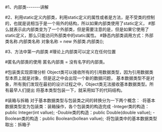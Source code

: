 #1、内部类-------讲解

#2、利用static定义内部类，利用static定义的属性或者是方法，是不受类的控制的，也就是说相当于是一个局外的结构，所以如果内部类使用了static定义，
#那么就表示此内部类变为了一个外部类，但是需要注意的是，但是如果它使用了static定义，那么只能访问外部类中的static属性。
#静态内部类调用方式：外部类名称.内部类名称 对象名称 = new 外部类.内部类();

#3、方法中第一内部类
#理论上内部类可以定义在任何位置

#匿名内部类的使用
    匿名内部类 = 没有名字的内部类。
    
#包装类实现原理分析
    Object类可以接收所有的引用数据类型，因为引用数据类型本质上就是对象，但是这之中会出现一个新的数据问题，
    基本数据类型不是对象，所有我们发现在最初的设计过程之中，Object类无法接收基本数据类型。所有最早人们提出
    将基本类型包装一下，就采用如下的代码结构。


#装箱与拆箱
    对于基本数据类型与包装类之间的转换分为一下两个概念：
        ·将基本数据类型变为包装类：装箱操作，各个包装类的构造完成
            -Integer类的构造：public Integer(int vallue);
            -Double类的构造：public Double(double vallue);
            -Boolean类的构造：public Boolean(bollean vallue);
        ·将包装类中的基本数据类型取出：拆箱子
